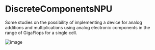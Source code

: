 # DiscreteComponentsNPU
Some studies on the possibility of implementing a device for analog additions and multiplications using analog electronic components in the range of GigaFlops for a single cell.


![image](https://github.com/user-attachments/assets/a71e2ea1-920e-409e-a6d5-8ed9c33e4f17)
